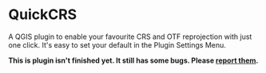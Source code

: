 # QuickCRS

A QGIS plugin to enable your favourite CRS and OTF reprojection with just one click. It's easy to set your default in the Plugin Settings Menu.

**This is plugin isn't finished yet. It still has some bugs.  Please [report them](https://github.com/mstuyts/QuickCRS/issues).**

